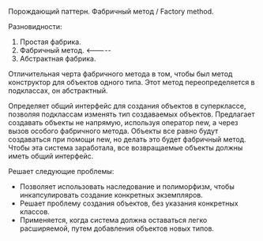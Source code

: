 Порождающий паттерн.
Фабричный метод / Factory method.

Разновидности:
1. Простая фабрика.
2. Фабричный метод. <-----
3. Абстрактная фабрика.


Отличительная черта фабричного метода в том, чтобы был метод конструктор
для объектов одного типа. Этот метод переопределяется в подклассах, он
абстрактный.

Определяет общий интерфейс для создания объектов в суперклассе, позволяя подклассам изменять тип создаваемых объектов.
Предлагает создавать объекты не напрямую, используя оператор new, а через вызов особого фабричного метода.
Объекты все равно будут создаваться при помощи new, но делать это будет фабричный метод.
Чтобы эта система заработала, все возвращаемые объекты должны иметь общий интерфейс.

Решает следующие проблемы:
+ Позволяет использовать наследование и полиморфизм, чтобы инкапсулировать создание конкретных экземпляров.
+ Решает проблему создания объектов, без указания конкретных классов.
+ Применяется, когда система должна оставаться легко расширяемой, путем добавления объектов новых типов.